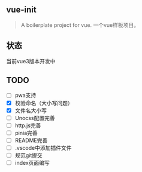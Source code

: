 ## vue-init

> A boilerplate project for vue. 一个vue样板项目。

## 状态

当前vue3版本开发中

## TODO

- [ ] pwa支持
- [x] 校验命名（大小写问题）
- [x] 文件名大小写
- [ ] Unocss配置完善
- [ ] http.js完善
- [ ] pinia完善
- [ ] README完善
- [ ] .vscode中添加插件文件
- [ ] 规范git提交
- [ ] index页面编写